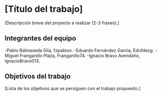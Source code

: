 # [Título del trabajo]

[Descripción breve del proyecto a realizar (2-3 frases).]

## Integrantes del equipo

-Pablo Balmaseda Gila, fzpabloo.
-Eduardo Fernández García, Edufdezg.
-Miguel Franganillo Plaza, Franganillo74.
-Ignacio Bravo Avendaño, IgnacioBravo013.

## Objetivos del trabajo

[Lista de los objetivos que se persiguen con el trabajo propuesto.]
